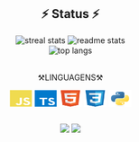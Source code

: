 <h2 align="center"> ⚡ Status ⚡ </h2>
<div align="center">
  <img width=390 src="https://streak-stats.demolab.com/?user=jessematheus&count_private=true&react&theme=react&border_radiu=10" alt="streal stats"/>
  <img width=357 src="https://github-readme-stats-salesp07.vercel.app/api?username=jessematheus&count_private=true&show_icons=github&theme=react&rank_icon=github&border_darius=10" alt="readme stats"/>
<br/>
  <img width=325 align="center" src="https://github-readme-stats-salesp07.vercel.app/api/top-langs/?username=jessematheus&hide=HTML&langs_count_8&layout=compact&theme=react&border_radius=10&size_weight=0.5&exclude_repo=github-readme-stats" alt="top langs"/>

  </div>


<div style="display: inline_block" align="center"><br>
  <p>⚒LINGUAGENS⚒</p>
  <img align="center" alt="Rafa-Js" height="30" width="40" src="https://raw.githubusercontent.com/devicons/devicon/master/icons/javascript/javascript-plain.svg">
  <img align="center" alt="Rafa-Ts" height="30" width="40" src="https://raw.githubusercontent.com/devicons/devicon/master/icons/typescript/typescript-plain.svg">
  <img align="center" alt="Rafa-HTML" height="30" width="40" src="https://raw.githubusercontent.com/devicons/devicon/master/icons/html5/html5-original.svg">
  <img align="center" alt="Rafa-CSS" height="30" width="40" src="https://raw.githubusercontent.com/devicons/devicon/master/icons/css3/css3-original.svg">
  <img align="center" alt="Rafa-Python" height="30" width="40" src="https://raw.githubusercontent.com/devicons/devicon/master/icons/python/python-original.svg">
 </div>
  
  ##
 
<div style="display: inline_block" align="center">  
  <a href="https://www.instagram.com/jesse.matheus_" target="_blank"><img src="https://img.shields.io/badge/-Instagram-%23E4405F?style=for-the-badge&logo=instagram&logoColor=white" target="_blank"></a>
  <a href="https://www.linkedin.com/in/jesse-amorim-2309761b0" target="_blank"><img src="https://img.shields.io/badge/-LinkedIn-%230077B5?style=for-the-badge&logo=linkedin&logoColor=white" target="_blank"></a> 
  
</div>
